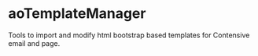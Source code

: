 # aoTemplateManager
Tools to import and modify html bootstrap based templates for Contensive email and page.
